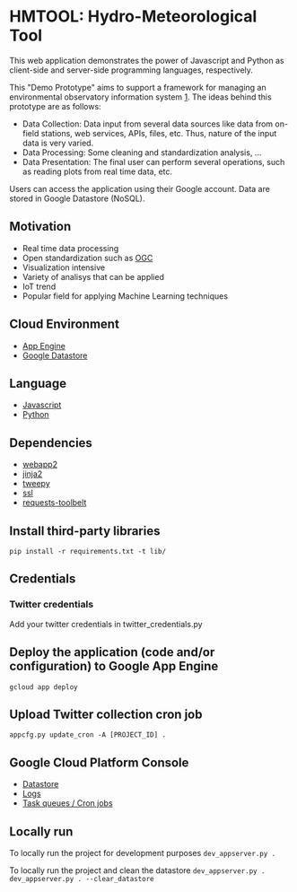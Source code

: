 # HMTOOL: Hydro-Meteorological Tool

This web application demonstrates the power of Javascript and Python as client-side and server-side programming languages, respectively.

This "Demo Prototype" aims to support a framework for managing an environmental observatory information system [1]. The ideas behind this prototype are as follows:

- Data Collection: Data input from several data sources like data from on-field stations, web services, APIs, files, etc. Thus, nature of the input data is very varied.
- Data Processing: Some cleaning and standardization analysis, ...
- Data Presentation: The final user can perform several operations, such as reading plots from real time data, etc.  

Users can access the application using their Google account. Data are stored in Google Datastore (NoSQL).

## Motivation
- Real time data processing
- Open standardization such as [OGC][8]
- Visualization intensive
- Variety of analisys that can be applied
- IoT trend
- Popular field for applying Machine Learning techniques

## Cloud Environment
- [App Engine][2]
- [Google Datastore][3]

## Language
- [Javascript][4]
- [Python][5]

## Dependencies
- [webapp2][6]
- [jinja2][7]
- [tweepy][9]
- [ssl][10]
- [requests-toolbelt][11]

[1]: http://www.sciencedirect.com/science/article/pii/S009830041000275X
[2]: https://developers.google.com/appengine
[3]: https://cloud.google.com/datastore/docs/concepts/overview
[4]: https://www.javascript.com/
[5]: https://python.org
[6]: http://webapp-improved.appspot.com/
[7]: http://jinja.pocoo.org/docs/
[8]: http://www.opengeospatial.org/
[9]: https://github.com/tweepy/tweepy/
[10]: https://docs.python.org/2/library/ssl.html
[11]: https://pypi.python.org/pypi/requests-toolbelt

## Install third-party libraries
```pip install -r requirements.txt -t lib/```

## Credentials
### Twitter credentials
Add your twitter credentials in twitter_credentials.py

## Deploy the application (code and/or configuration) to Google App Engine
```gcloud app deploy```

## Upload Twitter collection cron job
```appcfg.py update_cron -A [PROJECT_ID] .```

## Google Cloud Platform Console

- [Datastore](https://console.cloud.google.com/datastore)
- [Logs](https://console.cloud.google.com/logs/viewer)
- [Task queues / Cron jobs](https://console.cloud.google.com/appengine/taskqueues)

## Locally run

To locally run the project for development purposes
    ```dev_appserver.py .```


To locally run the project and clean the datastore
    ```dev_appserver.py . dev_appserver.py . --clear_datastore```
